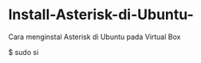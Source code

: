 # Install-Asterisk-di-Ubuntu-
Cara menginstal Asterisk di Ubuntu pada Virtual Box

<p>$ sudo si</p>
